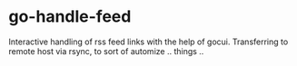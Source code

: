 # go-handle-feed
Interactive handling of rss feed links with the help of gocui.
Transferring to remote host via rsync, to sort of automize .. things ..
